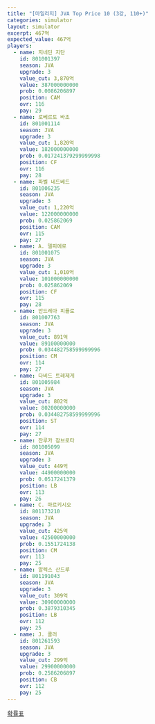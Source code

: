 ```yaml
---
title: "[마일리지] JVA Top Price 10 (3강, 110+)"
categories: simulator
layout: simulator
excerpt: 467억
expected_value: 467억
players:
  - name: 지네딘 지단
    id: 801001397
    season: JVA
    upgrade: 3
    value_cut: 3,870억
    value: 387000000000
    prob: 0.0086206897
    position: CAM
    ovr: 116
    pay: 29
  - name: 로베르토 바조
    id: 801001114
    season: JVA
    upgrade: 3
    value_cut: 1,820억
    value: 182000000000
    prob: 0.017241379299999998
    position: CF
    ovr: 116
    pay: 28
  - name: 파벨 네드베드
    id: 801006235
    season: JVA
    upgrade: 3
    value_cut: 1,220억
    value: 122000000000
    prob: 0.025862069
    position: CAM
    ovr: 115
    pay: 27
  - name: A. 델피에로
    id: 801001075
    season: JVA
    upgrade: 3
    value_cut: 1,010억
    value: 101000000000
    prob: 0.025862069
    position: CF
    ovr: 115
    pay: 28
  - name: 안드레아 피를로
    id: 801007763
    season: JVA
    upgrade: 3
    value_cut: 891억
    value: 89100000000
    prob: 0.034482758599999996
    position: CM
    ovr: 114
    pay: 27
  - name: 다비드 트레제게
    id: 801005984
    season: JVA
    upgrade: 3
    value_cut: 802억
    value: 80200000000
    prob: 0.034482758599999996
    position: ST
    ovr: 114
    pay: 27
  - name: 잔루카 잠브로타
    id: 801005099
    season: JVA
    upgrade: 3
    value_cut: 449억
    value: 44900000000
    prob: 0.0517241379
    position: LB
    ovr: 113
    pay: 26
  - name: C. 마르키시오
    id: 801173210
    season: JVA
    upgrade: 3
    value_cut: 425억
    value: 42500000000
    prob: 0.1551724138
    position: CM
    ovr: 113
    pay: 25
  - name: 알렉스 산드루
    id: 801191043
    season: JVA
    upgrade: 3
    value_cut: 309억
    value: 30900000000
    prob: 0.3879310345
    position: LB
    ovr: 112
    pay: 25
  - name: J. 콜러
    id: 801261593
    season: JVA
    upgrade: 3
    value_cut: 299억
    value: 29900000000
    prob: 0.2586206897
    position: CB
    ovr: 112
    pay: 25
---
```

[확률표](/player/7907)
